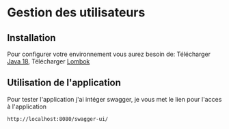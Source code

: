 # Gestion des utilisateurs

## Installation
Pour configurer votre environnement vous aurez besoin de: 
Télécharger [Java 18](https://www.oracle.com/java/technologies/javase/jdk18-archive-downloads.html),
Télécharger [Lombok](https://projectlombok.org/download)
## Utilisation de l'application
Pour tester l'application j'ai intéger swagger, je vous met le lien pour l'acces à l'application
```link
http://localhost:8080/swagger-ui/
```
